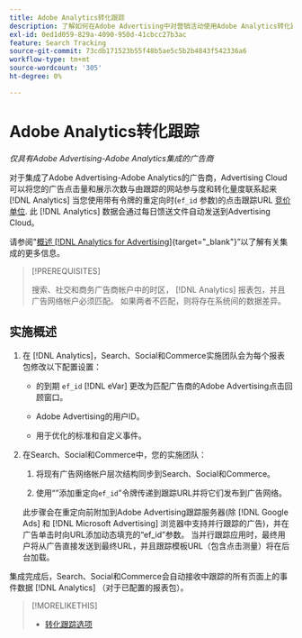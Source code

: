 ```yaml
---
title: Adobe Analytics转化跟踪
description: 了解如何在Adobe Advertising中对营销活动使用Adobe Analytics转化跟踪。
exl-id: 0ed1d059-829a-4090-950d-41cbcc27b3ac
feature: Search Tracking
source-git-commit: 73cdb171523b55f48b5ae5c5b2b4843f542336a6
workflow-type: tm+mt
source-wordcount: '305'
ht-degree: 0%

---
```


# Adobe Analytics转化跟踪

*仅具有Adobe Advertising-Adobe Analytics集成的广告商*

对于集成了Adobe Advertising-Adobe Analytics的广告商，Advertising Cloud可以将您的广告点击量和展示次数与由跟踪的网站参与度和转化量度联系起来 [!DNL Analytics] 当您使用带有令牌的重定向时(`ef_id` 参数)的点击跟踪URL [竞价单位](/help/search-social-commerce/glossary.md#a-b). 此 [!DNL Analytics] 数据会通过每日馈送文件自动发送到Advertising Cloud。

请参阅&quot;[概述 [!DNL Analytics for Advertising]](https://experienceleague.adobe.com/docs/advertising-cloud/dsp/integrations/analytics/overview.html){target="_blank"}”以了解有关集成的更多信息。

>[!PREREQUISITES]
>
> 搜索、社交和商务广告商帐户中的时区， [!DNL Analytics] 报表包，并且广告网络帐户必须匹配。 如果两者不匹配，则将存在系统间的数据差异。

## 实施概述

1. 在 [!DNL Analytics]，Search、Social和Commerce实施团队会为每个报表包修改以下配置设置：

   * 的到期 `ef_id` [!DNL eVar] 更改为匹配广告商的Adobe Advertising点击回顾窗口。

   * Adobe Advertising的用户ID。

   * 用于优化的标准和自定义事件。

1. 在Search、Social和Commerce中，您的实施团队：

   1. 将现有广告网络帐户层次结构同步到Search、Social和Commerce。

   1. 使用“”添加重定向`ef_id`”令牌传递到跟踪URL并将它们发布到广告网络。

   此步骤会在重定向前附加到Adobe Advertising跟踪服务器(除 [!DNL Google Ads] 和 [!DNL Microsoft Advertising] 浏览器中支持并行跟踪的广告)，并在广告单击时向URL添加动态填充的“ef_id”参数。 当并行跟踪应用时，最终用户将从广告直接发送到最终URL，并且跟踪模板URL（包含点击测量）将在后台加载。

集成完成后，Search、Social和Commerce会自动接收中跟踪的所有页面上的事件数据 [!DNL Analytics] （对于已配置的报表包）。

>[!MORELIKETHIS]
>
>* [转化跟踪选项](conversion-tracking-about.md)
